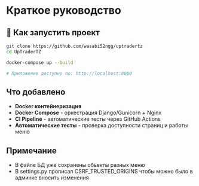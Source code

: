 # Краткое руководство

## 🚀 Как запустить проект

```bash
git clone https://github.com/wasabi52ngg/uptradertz
cd UpTraderTZ

docker-compose up --build

# Приложение доступно по: http://localhost:8000
```

## Что добавлено

- **Docker контейнеризация** 
- **Docker Compose** - оркестрация Django/Gunicorn + Nginx
- **CI Pipeline** - автоматические тесты через GitHub Actions
- **Автоматические тесты** - проверка доступности страниц и работы меню

## Примечание

- В файле БД уже сохранены обьекты разных меню
- В settings.py прописал CSRF_TRUSTED_ORIGINS чтобы можно было в админке вносить изменения